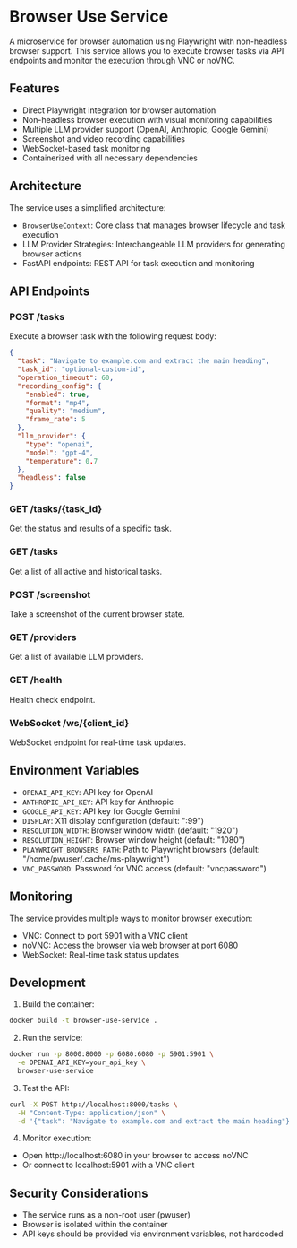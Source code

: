 # Browser Use Service

A microservice for browser automation using Playwright with non-headless browser support. This service allows you to execute browser tasks via API endpoints and monitor the execution through VNC or noVNC.

## Features

- Direct Playwright integration for browser automation
- Non-headless browser execution with visual monitoring capabilities
- Multiple LLM provider support (OpenAI, Anthropic, Google Gemini)
- Screenshot and video recording capabilities
- WebSocket-based task monitoring
- Containerized with all necessary dependencies

## Architecture

The service uses a simplified architecture:
- `BrowserUseContext`: Core class that manages browser lifecycle and task execution
- LLM Provider Strategies: Interchangeable LLM providers for generating browser actions
- FastAPI endpoints: REST API for task execution and monitoring

## API Endpoints

### POST /tasks
Execute a browser task with the following request body:
```json
{
  "task": "Navigate to example.com and extract the main heading",
  "task_id": "optional-custom-id",
  "operation_timeout": 60,
  "recording_config": {
    "enabled": true,
    "format": "mp4",
    "quality": "medium",
    "frame_rate": 5
  },
  "llm_provider": {
    "type": "openai",
    "model": "gpt-4",
    "temperature": 0.7
  },
  "headless": false
}
```

### GET /tasks/{task_id}
Get the status and results of a specific task.

### GET /tasks
Get a list of all active and historical tasks.

### POST /screenshot
Take a screenshot of the current browser state.

### GET /providers
Get a list of available LLM providers.

### GET /health
Health check endpoint.

### WebSocket /ws/{client_id}
WebSocket endpoint for real-time task updates.

## Environment Variables

- `OPENAI_API_KEY`: API key for OpenAI
- `ANTHROPIC_API_KEY`: API key for Anthropic
- `GOOGLE_API_KEY`: API key for Google Gemini
- `DISPLAY`: X11 display configuration (default: ":99")
- `RESOLUTION_WIDTH`: Browser window width (default: "1920")
- `RESOLUTION_HEIGHT`: Browser window height (default: "1080")
- `PLAYWRIGHT_BROWSERS_PATH`: Path to Playwright browsers (default: "/home/pwuser/.cache/ms-playwright")
- `VNC_PASSWORD`: Password for VNC access (default: "vncpassword")

## Monitoring

The service provides multiple ways to monitor browser execution:
- VNC: Connect to port 5901 with a VNC client
- noVNC: Access the browser via web browser at port 6080
- WebSocket: Real-time task status updates

## Development

1. Build the container:
```bash
docker build -t browser-use-service .
```

2. Run the service:
```bash
docker run -p 8000:8000 -p 6080:6080 -p 5901:5901 \
  -e OPENAI_API_KEY=your_api_key \
  browser-use-service
```

3. Test the API:
```bash
curl -X POST http://localhost:8000/tasks \
  -H "Content-Type: application/json" \
  -d '{"task": "Navigate to example.com and extract the main heading"}'
```

4. Monitor execution:
- Open http://localhost:6080 in your browser to access noVNC
- Or connect to localhost:5901 with a VNC client

## Security Considerations

- The service runs as a non-root user (pwuser)
- Browser is isolated within the container
- API keys should be provided via environment variables, not hardcoded
